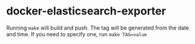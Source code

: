 # docker-elasticsearch-exporter

Running `make` will build and push. The tag will be generated from the date and time.
If you need to specify one, run `make TAG=value`
